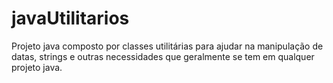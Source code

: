# javaUtilitarios
Projeto java composto por classes utilitárias para ajudar na manipulação de datas, strings e outras necessidades que geralmente se tem em qualquer projeto java.
